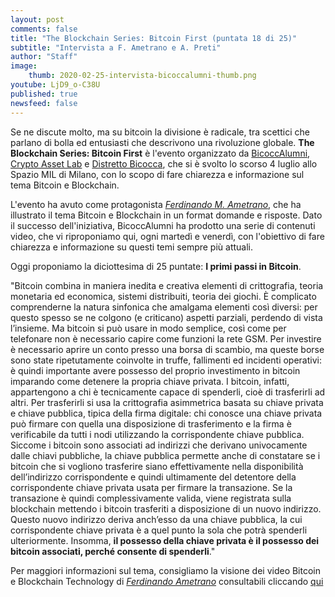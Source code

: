 ```yaml
---
layout: post
comments: false
title: "The Blockchain Series: Bitcoin First (puntata 18 di 25)"
subtitle: "Intervista a F. Ametrano e A. Preti"
author: "Staff"
image:
    thumb: 2020-02-25-intervista-bicoccalumni-thumb.png
youtube: LjD9_o-C38U
published: true
newsfeed: false
---
```


Se ne discute molto, ma su bitcoin la divisione è radicale, tra scettici che parlano di bolla ed entusiasti che descrivono una rivoluzione globale. **The Blockchain Series: Bitcoin First** è l'evento organizzato da [BicoccAlumni](https://www.bicoccalumni.it/), [Crypto Asset Lab](https://cryptoassetlab.diseade.unimib.it/) e [Distretto Bicocca](https://www.distrettobicocca.it/), che si è svolto lo scorso 4 luglio allo Spazio MIL di Milano, con lo scopo di fare chiarezza e informazione sul tema Bitcoin e Blockchain.

L'evento ha avuto come protagonista [*Ferdinando M. Ametrano*](https://www.ametrano.net), che ha illustrato il tema Bitcoin e Blockchain in un format domande e risposte. Dato il successo dell'iniziativa, BicoccAlumni ha prodotto una serie di contenuti video, che vi riproponiamo qui, ogni martedì e venerdì, con l'obiettivo di fare chiarezza e informazione su questi temi sempre più attuali.

Oggi proponiamo la diciottesima di 25 puntate: **I primi passi in Bitcoin**.

"Bitcoin combina in maniera inedita e creativa elementi di crittografia, teoria monetaria ed economica, sistemi distribuiti, teoria dei giochi. È complicato comprenderne la natura sinfonica che amalgama elementi così diversi: per questo spesso se ne colgono (e criticano) aspetti parziali, perdendo di vista l’insieme. Ma bitcoin si può usare in modo semplice, così come per telefonare non è necessario capire come funzioni la rete GSM.
Per investire è necessario aprire un conto presso una borsa di scambio, ma queste borse sono state ripetutamente coinvolte in truffe, fallimenti ed incidenti operativi: è quindi importante avere possesso del proprio investimento in bitcoin imparando come detenere la propria chiave privata. I bitcoin, infatti, appartengono a chi è tecnicamente capace di spenderli, cioè di trasferirli ad altri. Per trasferirli si usa la crittografia asimmetrica basata su chiave privata e chiave pubblica, tipica della firma digitale: chi conosce una chiave privata può firmare con quella una disposizione di trasferimento e la firma è verificabile da tutti i nodi utilizzando la corrispondente chiave pubblica. Siccome i bitcoin sono associati ad indirizzi che derivano univocamente dalle chiavi pubbliche, la chiave pubblica permette anche di constatare se i bitcoin che si vogliono trasferire siano effettivamente nella disponibilità dell’indirizzo corrispondente e quindi ultimamente del detentore della corrispondente chiave privata usata per firmare la transazione. Se la transazione è quindi complessivamente valida, viene registrata sulla blockchain mettendo i bitcoin trasferiti a disposizione di un nuovo indirizzo. Questo nuovo indirizzo deriva anch’esso da una chiave pubblica, la cui corrispondente chiave privata è a quel punto la sola che potrà spenderli ulteriormente. Insomma, **il possesso della chiave privata è il possesso dei bitcoin associati, perché consente di spenderli**."

Per maggiori informazioni sul tema, consigliamo la visione dei video Bitcoin e Blockchain Technology di [_Ferdinando Ametrano_](https://www.ametrano.net) consultabili cliccando [qui](https://www.youtube.com/playlist?list=PLrVvuryXHYTdzvtpzrj4wvYEhCwF6G82b)
